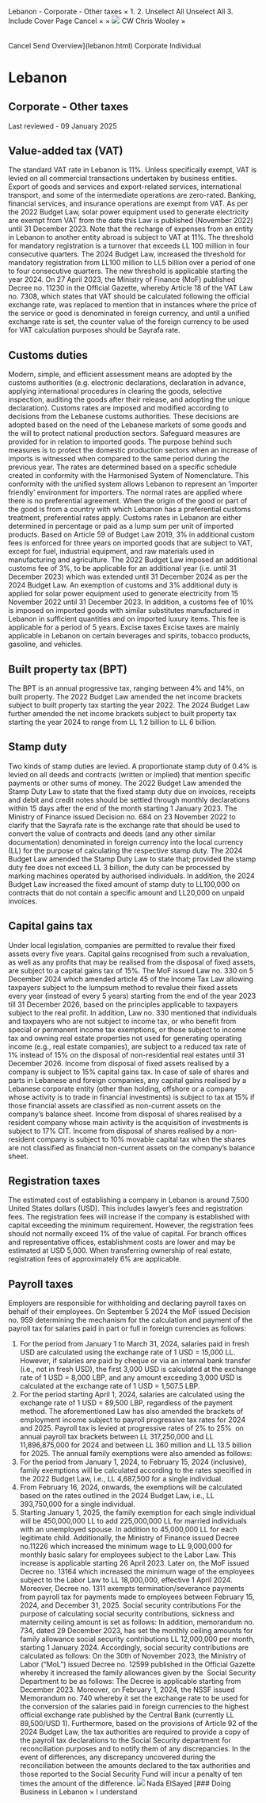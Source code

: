 Lebanon - Corporate - Other taxes
×
1.
2.
Unselect All
Unselect All
3.
Include Cover Page
Cancel
×
×
![](-/media/world-wide-tax-summaries/attachments/global---chris-wooley.ashx%3Frev=ac5e5f3223b34096b1afc2a6009c7320&revision=ac5e5f32-23b3-4096-b1af-c2a6009c7320&hash=859B7ADC84DC2CBEC9760E9E6EE7DE6D0A8BFCDF)
CW
Chris Wooley
×
######
Cancel
Send
Overview](lebanon.html)
Corporate
Individual
# Lebanon
## Corporate - Other taxes
Last reviewed - 09 January 2025
## Value-added tax (VAT)
The standard VAT rate in Lebanon is 11%. Unless specifically exempt, VAT is levied on all commercial transactions undertaken by business entities. Export of goods and services and export-related services, international transport, and some of the intermediate operations are zero-rated. Banking, financial services, and insurance operations are exempt from VAT. As per the 2022 Budget Law, solar power equipment used to generate electricity are exempt from VAT from the date this Law is published (November 2022) until 31 December 2023.
Note that the recharge of expenses from an entity in Lebanon to another entity abroad is subject to VAT at 11%.
The threshold for mandatory registration is a turnover that exceeds LL 100 million in four consecutive quarters.
The 2024 Budget Law, increased the threshold for mandatory registration from LL100 million to LL5 billion over a period of one to four consecutive quarters. The new threshold is applicable starting the year 2024.
On 27 April 2023, the Ministry of Finance (MoF) published Decree no. 11230 in the Official Gazette, whereby Article 18 of the VAT Law no. 7308, which states that VAT should be calculated following the official exchange rate, was replaced to mention that in instances where the price of the service or good is denominated in foreign currency, and until a unified exchange rate is set, the counter value of the foreign currency to be used for VAT calculation purposes should be Sayrafa rate.
## Customs duties
Modern, simple, and efficient assessment means are adopted by the customs authorities (e.g. electronic declarations, declaration in advance, applying international procedures in clearing the goods, selective inspection, auditing the goods after their release, and adopting the unique declaration).
Customs rates are imposed and modified according to decisions from the Lebanese customs authorities. These decisions are adopted based on the need of the Lebanese markets of some goods and the will to protect national production sectors.
Safeguard measures are provided for in relation to imported goods. The purpose behind such measures is to protect the domestic production sectors when an increase of imports is witnessed when compared to the same period during the previous year.
The rates are determined based on a specific schedule created in conformity with the Harmonised System of Nomenclature. This conformity with the unified system allows Lebanon to represent an ‘importer friendly’ environment for importers.
The normal rates are applied where there is no preferential agreement. When the origin of the good or part of the good is from a country with which Lebanon has a preferential customs treatment, preferential rates apply.
Customs rates in Lebanon are either determined in percentage or paid as a lump sum per unit of imported products.
Based on Article 59 of Budget Law 2019, 3% in additional custom fees is enforced for three years on imported goods that are subject to VAT, except for fuel, industrial equipment, and raw materials used in manufacturing and agriculture. The 2022 Budget Law imposed an additional customs fee of 3%, to be applicable for an additional year (i.e. until 31 December 2023) which was extended until 31 December 2024 as per the 2024 Budget Law. An exemption of customs and 3% additional duty is applied for solar power equipment used to generate electricity from 15 November 2022 until 31 December 2023.
In addition, a customs fee of 10% is imposed on imported goods with similar substitutes manufactured in Lebanon in sufficient quantities and on imported luxury items. This fee is applicable for a period of 5 years.
Excise taxes
Excise taxes are mainly applicable in Lebanon on certain beverages and spirits, tobacco products, gasoline, and vehicles.
## Built property tax (BPT)
The BPT is an annual progressive tax, ranging between 4% and 14%, on built property.
The 2022 Budget Law amended the net income brackets subject to built property tax starting the year 2022.
The 2024 Budget Law further amended the net income brackets subject to built property tax starting the year 2024 to range from LL 1.2 billion to LL 6 billion.
## Stamp duty
Two kinds of stamp duties are levied. A proportionate stamp duty of 0.4% is levied on all deeds and contracts (written or implied) that mention specific payments or other sums of money.
The 2022 Budget Law amended the Stamp Duty Law to state that the fixed stamp duty due on invoices, receipts and debit and credit notes should be settled through monthly declarations within 15 days after the end of the month starting 1 January 2023.
The Ministry of Finance issued Decision no. 684 on 23 November 2022 to clarify that the Sayrafa rate is the exchange rate that should be used to convert the value of contracts and deeds (and any other similar documentation) denominated in foreign currency into the local currency (LL) for the purpose of calculating the respective stamp duty.
The 2024 Budget Law amended the Stamp Duty Law to state that; provided the stamp duty fee does not exceed LL 3 billion, the duty can be processed by marking machines operated by authorised individuals.
In addition, the 2024 Budget Law increased the fixed amount of stamp duty to LL100,000 on contracts that do not contain a specific amount and LL20,000 on unpaid invoices.
## Capital gains tax
Under local legislation, companies are permitted to revalue their fixed assets every five years. Capital gains recognised from such a revaluation, as well as any profits that may be realised from the disposal of fixed assets, are subject to a capital gains tax of 15%.
The MoF issued Law no. 330 on 5 December 2024 which amended article 45 of the Income Tax Law allowing taxpayers subject to the lumpsum method to revalue their fixed assets every year (instead of every 5 years) starting from the end of the year 2023 till 31 December 2026, based on the principles applicable to taxpayers subject to the real profit.
In addition, Law no. 330 mentioned that individuals and taxpayers who are not subject to income tax, or who benefit from special or permanent income tax exemptions, or those subject to income tax and owning real estate properties not used for generating operating income (e.g., real estate companies), are subject to a reduced tax rate of 1% instead of 15% on the disposal of non-residential real estates until 31 December 2026.
Income from disposal of fixed assets realised by a company is subject to 15% capital gains tax. In case of sale of shares and parts in Lebanese and foreign companies, any capital gains realised by a Lebanese corporate entity (other than holding, offshore or a company whose activity is to trade in financial investments) is subject to tax at 15% if those financial assets are classified as non-current assets on the company’s balance sheet.
Income from disposal of shares realised by a resident company whose main activity is the acquisition of investments is subject to 17% CIT.
Income from disposal of shares realised by a non-resident company is subject to 10% movable capital tax when the shares are not classified as financial non-current assets on the company’s balance sheet.
## Registration taxes
The estimated cost of establishing a company in Lebanon is around 7,500 United States dollars (USD). This includes lawyer’s fees and registration fees. The registration fees will increase if the company is established with capital exceeding the minimum requirement. However, the registration fees should not normally exceed 1% of the value of capital.
For branch offices and representative offices, establishment costs are lower and may be estimated at USD 5,000.
When transferring ownership of real estate, registration fees of approximately 6% are applicable.
## Payroll taxes
Employers are responsible for withholding and declaring payroll taxes on behalf of their employees.
On September 5 2024 the MoF issued Decision no. 959 determining the mechanism for the calculation and payment of the payroll tax for salaries paid in part or full in foreign currencies as follows:
1. For the period from January 1 to March 31, 2024, salaries paid in fresh USD are calculated using the exchange rate of 1 USD = 15,000 LL. However, if salaries are paid by cheque or via an internal bank transfer (i.e., not in fresh USD), the first 3,000 USD is calculated at the exchange rate of 1 USD = 8,000 LBP, and any amount exceeding 3,000 USD is calculated at the exchange rate of 1 USD = 1,507.5 LBP.
2. For the period starting April 1, 2024, salaries are calculated using the exchange rate of 1 USD = 89,500 LBP, regardless of the payment method.
The aforementioned Law has also amended the brackets of employment income subject to payroll progressive tax rates for 2024 and 2025. Payroll tax is levied at progressive rates of 2% to 25%  on annual payroll tax brackets between LL 317,250,000 and LL 11,896,875,000 for 2024 and between LL 360 million and LL 13.5 billion for 2025. The annual family exemptions were also amended as follows:
1. For the period from January 1, 2024, to February 15, 2024 (inclusive), family exemptions will be calculated according to the rates specified in the 2022 Budget Law, i.e., LL 4,687,500 for a single individual.
2. From February 16, 2024, onwards, the exemptions will be calculated based on the rates outlined in the 2024 Budget Law, i.e., LL 393,750,000 for a single individual.
3. Starting January 1, 2025, the family exemption for each single individual will be 450,000,000 LL to add 225,000,000 LL for married individuals with an unemployed spouse. In addition to 45,000,000 LL for each legitimate child.
Additionally, the Ministry of Finance issued Decree no.11226 which increased the minimum wage to LL 9,000,000 for monthly basic salary for employees subject to the Labor Law. This increase is applicable starting 26 April 2023.
Later on, the MoF issued Decree no. 13164 which increased the minimum wage of the employees subject to the Labor Law to LL 18,000,000, effective 1 April 2024.
Moreover, Decree no. 1311 exempts termination/severance payments from payroll tax for payments made to employees between February 15, 2024, and December 31, 2025.
Social security contributions
For the purpose of calculating social security contributions, sickness and maternity ceiling amount is set as follows:
In addition, memorandum no. 734, dated 29 December 2023, has set the monthly ceiling amounts for family allowance social security contributions LL 12,000,000 per month, starting 1 January 2024.
Accordingly, social security contributions are calculated as follows:
On the 30th of November 2023, the Ministry of Labor (“MoL”) issued Decree no. 12599 published in the Official Gazette whereby it increased the family allowances given by the  Social Security Department to be as follows:
The Decree is applicable starting from December 2023.
Moreover, on February 1, 2024, the NSSF issued Memorandum no. 740 whereby it set the exchange rate to be used for the conversion of the salaries paid in foreign currencies to the highest official exchange rate published by the Central Bank (currently LL 89,500/USD 1).
Furthermore, based on the provisions of Article 92 of the 2024 Budget Law, the tax authorities are required to provide a copy of the payroll tax declarations to the Social Security department for reconciliation purposes and to notify them of any discrepancies.
In the event of differences, any discrepancy uncovered during the reconciliation between the amounts declared to the tax authorities and those reported to the Social Security Fund will incur a penalty of ten times the amount of the difference.
![](-/media/world-wide-tax-summaries/attachments/lebanon---nadaelsayed.ashx%3Frev=a44191e17bdd448387370d6202f9b13f&revision=a44191e1-7bdd-4483-8737-0d6202f9b13f&hash=D875F986376D33C5295B269AEFCBB84BBCA8D1A0)
Nada ElSayed
[### Doing Business in Lebanon
×
I understand